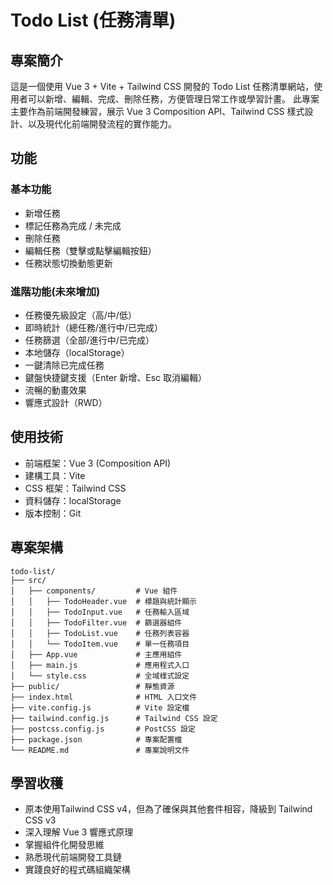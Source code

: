 # Todo List (任務清單)

## 專案簡介
這是一個使用 Vue 3 + Vite + Tailwind CSS 開發的 Todo List 任務清單網站，使用者可以新增、編輯、完成、刪除任務，方便管理日常工作或學習計畫。
此專案主要作為前端開發練習，展示 Vue 3 Composition API、Tailwind CSS 樣式設計、以及現代化前端開發流程的實作能力。

## 功能
### 基本功能
- 新增任務
- 標記任務為完成 / 未完成
- 刪除任務
- 編輯任務（雙擊或點擊編輯按鈕）
- 任務狀態切換動態更新

### 進階功能(未來增加)
- 任務優先級設定（高/中/低）
- 即時統計（總任務/進行中/已完成）
- 任務篩選（全部/進行中/已完成）
- 本地儲存（localStorage）
- 一鍵清除已完成任務
- 鍵盤快捷鍵支援（Enter 新增、Esc 取消編輯）
- 流暢的動畫效果
- 響應式設計（RWD）

## 使用技術
- 前端框架：Vue 3 (Composition API)
- 建構工具：Vite
- CSS 框架：Tailwind CSS
- 資料儲存：localStorage
- 版本控制：Git

## 專案架構
```
todo-list/
├── src/
│   ├── components/         # Vue 組件
│   │   ├── TodoHeader.vue  # 標題與統計顯示
│   │   ├── TodoInput.vue   # 任務輸入區域
│   │   ├── TodoFilter.vue  # 篩選器組件
│   │   ├── TodoList.vue    # 任務列表容器
│   │   └── TodoItem.vue    # 單一任務項目
│   ├── App.vue             # 主應用組件
│   ├── main.js             # 應用程式入口
│   └── style.css           # 全域樣式設定
├── public/                 # 靜態資源
├── index.html              # HTML 入口文件
├── vite.config.js          # Vite 設定檔
├── tailwind.config.js      # Tailwind CSS 設定
├── postcss.config.js       # PostCSS 設定
├── package.json            # 專案配置檔
└── README.md               # 專案說明文件
```

## 學習收穫
- 原本使用Tailwind CSS v4，但為了確保與其他套件相容，降級到 Tailwind CSS v3
- 深入理解 Vue 3 響應式原理
- 掌握組件化開發思維
- 熟悉現代前端開發工具鏈
- 實踐良好的程式碼組織架構
